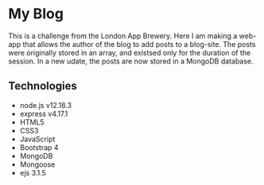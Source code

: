 # My Blog
This is a challenge from the London App Brewery. Here I am making a web-app that allows the author of the blog to add posts to a blog-site. 
The posts were originally stored in an array, and existsed only for the duration of the session. In a new udate, the posts are now stored in a MongoDB database.

## Technologies
* node.js v12.18.3
* express v4.17.1
* HTML5
* CSS3
* JavaScript
* Bootstrap 4
* MongoDB
* Mongoose
* ejs 3.1.5

